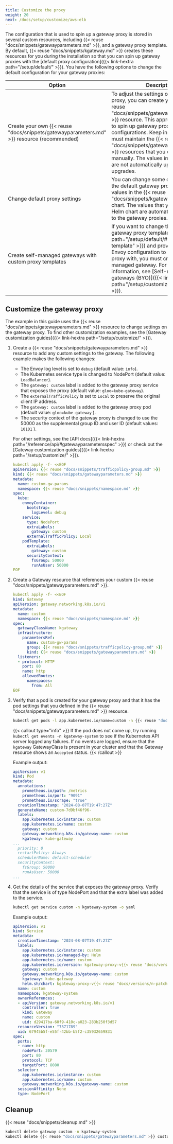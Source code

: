 ```yaml
---
title: Customize the proxy
weight: 20
next: /docs/setup/customize/aws-elb
---
```


The configuration that is used to spin up a gateway proxy is stored in several custom resources, including {{< reuse "docs/snippets/gatewayparameters.md" >}}, and a gateway proxy template. By default, {{< reuse "docs/snippets/kgateway.md" >}} creates these resources for you during the installation so that you can spin up gateway proxies with the [default proxy configuration]({{< link-hextra path="/setup/default/" >}}). You have the following options to change the default configuration for your gateway proxies: 

| Option | Description | 
| -- | -- | 
| Create your own {{< reuse "docs/snippets/gatewayparameters.md" >}} resource (recommended) | To adjust the settings on the gateway proxy, you can create your own {{< reuse "docs/snippets/gatewayparameters.md" >}} resource. This approach allows you to spin up gateway proxies with different configurations. Keep in mind that you must maintain the {{< reuse "docs/snippets/gatewayparameters.md" >}} resources that you created manually. The values in these resources are not automatically updated during upgrades.  | 
| Change default proxy settings | You can change some of the values for the default gateway proxy updating the values in the {{< reuse "docs/snippets/kgateway.md" >}} Helm chart. The values that you set in your Helm chart are automatically rolled out to the gateway proxies.  |
| Create self-managed gateways with custom proxy templates | If you want to change the [default gateway proxy template]({{< link-hextra path="/setup/default/#gateway-proxy-template" >}}) and provide your own Envoy configuration to bootstrap the proxy with, you must create a self-managed gateway. For more information, see [Self-managed gateways (BYO)]({{< link-hextra path="/setup/customize/selfmanaged" >}}). | 

## Customize the gateway proxy 

The example in this guide uses the {{< reuse "docs/snippets/gatewayparameters.md" >}} resource to change settings on the gateway proxy. To find other customization examples, see the [Gateway customization guides]({{< link-hextra path="/setup/customize/" >}}).

1. Create a {{< reuse "docs/snippets/gatewayparameters.md" >}} resource to add any custom settings to the gateway. The following example makes the following changes: 
   
   * The Envoy log level is set to `debug` (default value: `info`).
   * The Kubernetes service type is changed to NodePort (default value: `LoadBalancer`). 
   * The `gateway: custom` label is added to the gateway proxy service that exposes the proxy (default value: `gloo=kube-gateway`). 
   * The `externalTrafficPolicy` is set to `Local` to preserve the original client IP address.  
   * The `gateway: custom` label is added to the gateway proxy pod (default value: `gloo=kube-gateway` ). 
   * The security context of the gateway proxy is changed to use the 50000 as the supplemental group ID and user ID (default values: `10101` ). 
   
   For other settings, see the [API docs]({{< link-hextra path="/reference/api/#gatewayparametersspec" >}}) or check out the [Gateway customization guides]({{< link-hextra path="/setup/customize/" >}}).
   
   ```yaml
   kubectl apply -f- <<EOF
   apiVersion: {{< reuse "docs/snippets/trafficpolicy-group.md" >}}
   kind: {{< reuse "docs/snippets/gatewayparameters.md" >}}
   metadata:
     name: custom-gw-params
     namespace: {{< reuse "docs/snippets/namespace.md" >}}
   spec:
     kube: 
       envoyContainer:
         bootstrap:
           logLevel: debug       
       service:
         type: NodePort
         extraLabels: 
           gateway: custom
         externalTrafficPolicy: Local
       podTemplate: 
         extraLabels:
           gateway: custom
         securityContext: 
           fsGroup: 50000
           runAsUser: 50000
   EOF
   ```

2. Create a Gateway resource that references your custom {{< reuse "docs/snippets/gatewayparameters.md" >}}. 
   
   ```yaml
   kubectl apply -f- <<EOF
   kind: Gateway
   apiVersion: gateway.networking.k8s.io/v1
   metadata:
     name: custom
     namespace: {{< reuse "docs/snippets/namespace.md" >}}
   spec:
     gatewayClassName: kgateway
     infrastructure:
       parametersRef:
         name: custom-gw-params
         group: {{< reuse "docs/snippets/trafficpolicy-group.md" >}}
         kind: {{< reuse "docs/snippets/gatewayparameters.md" >}}       
     listeners:
     - protocol: HTTP
       port: 80
       name: http
       allowedRoutes:
         namespaces:
           from: All
   EOF
   ```

3. Verify that a pod is created for your gateway proxy and that it has the pod settings that you defined in the {{< reuse "docs/snippets/gatewayparameters.md" >}} resource. 
   
   ```sh
   kubectl get pods -l app.kubernetes.io/name=custom -n {{< reuse "docs/snippets/namespace.md" >}}   -o yaml
   ```
   
   {{< callout type="info" >}}
   If the pod does not come up, try running `kubectl get events -n kgateway-system` to see if the Kubernetes API server logged any failures. If no events are logged, ensure that the `kgateway` GatewayClass is present in your cluster and that the Gateway resource shows an `Accepted` status. 
   {{< /callout >}}
   
   Example output:
   
   ```yaml {linenos=table,hl_lines=[13,20,21,22],linenostart=1,filename="gateway-pod.yaml"}
   apiVersion: v1
   kind: Pod
   metadata:
     annotations:
       prometheus.io/path: /metrics
       prometheus.io/port: "9091"
       prometheus.io/scrape: "true"
     creationTimestamp: "2024-08-07T19:47:27Z"
     generateName: custom-7d9bf46f96-
     labels:
       app.kubernetes.io/instance: custom
       app.kubernetes.io/name: custom
       gateway: custom
       gateway.networking.k8s.io/gateway-name: custom
       kgateway: kube-gateway
   ...
     priority: 0
     restartPolicy: Always
     schedulerName: default-scheduler
     securityContext:
       fsGroup: 50000
       runAsUser: 50000
   ...
   ```

4. Get the details of the service that exposes the gateway proxy. Verify that the service is of type NodePort and that the extra label was added to the service. 
   
   ```sh
   kubectl get service custom -n kgateway-system -o yaml
   ```
   
   Example output: 
   
   ```yaml {linenos=table,hl_lines=[10,36],linenostart=1,filename="gateway-service.yaml"}
   apiVersion: v1
   kind: Service
   metadata:
     creationTimestamp: "2024-08-07T19:47:27Z"
     labels:
       app.kubernetes.io/instance: custom
       app.kubernetes.io/managed-by: Helm
       app.kubernetes.io/name: custom
       app.kubernetes.io/version: kgateway-proxy-v{{< reuse "docs/versions/n-patch.md" >}}
       gateway: custom
       gateway.networking.k8s.io/gateway-name: custom
       kgateway: kube-gateway
       helm.sh/chart: kgateway-proxy-v{{< reuse "docs/versions/n-patch.md" >}}
     name: custom
     namespace: kgateway-system
     ownerReferences:
     - apiVersion: gateway.networking.k8s.io/v1
       controller: true
       kind: Gateway
       name: custom
       uid: d29417ba-60f9-410c-a023-283b250f3d57
     resourceVersion: "7371789"
     uid: 67945b5f-e55f-42bb-b5f2-c35932659831
   spec:
     ports:
     - name: http
       nodePort: 30579
       port: 80
       protocol: TCP
       targetPort: 8080
     selector:
       app.kubernetes.io/instance: custom
       app.kubernetes.io/name: custom
       gateway.networking.k8s.io/gateway-name: custom
     sessionAffinity: None
     type: NodePort
   ```
   

## Cleanup

{{< reuse "docs/snippets/cleanup.md" >}}

```sh
kubectl delete gateway custom -n kgateway-system
kubectl delete {{< reuse "docs/snippets/gatewayparameters.md" >}} custom-gw-params -n kgateway-system
```
   
   